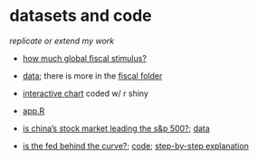 # datasets and code

*replicate or extend my work*

- [how much global fiscal stimulus?](https://piie.com/blogs/realtime-economic-issues-watch/how-much-global-fiscal-stimulus) 
 - [data](https://github.com/zilinskyjan/datasets/blob/master/fiscal/growht_gdp_public_spending.csv); there is more in the [fiscal folder](https://github.com/zilinskyjan/datasets/tree/master/fiscal)
 - [interactive chart](http://janzilinsky.com/the-global-fiscal-stance/) coded w/ r shiny
 - [app.R](http://janzilinsky.com/r-shiny-app-chart-tutorial-subsamples/)

- [is china’s stock market leading the s&p 500?](http://blogs.piie.com/china/?p=4611); [data](https://github.com/zilinskyjan/datasets/blob/master/china/shanghai_sp_correlation.csv)

- [is the fed behind the curve?](https://piie.com/blogs/realtime-economic-issues-watch/fed-behind-curve); [code](https://github.com/zilinskyjan/datasets/blob/master/blogs/gdp%20quarterly%20growth.do); [step-by-step explanation](http://janzilinsky.com/stata-reshape-dataset/)

